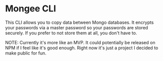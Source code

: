 # Mongee CLI

This CLI allows you to copy data between Mongo databases.
It encrypts your passwords via a master password so your passwords are stored securely. If you prefer to not store them at all, you don't have to.

NOTE:
Currently it's  more like an MVP. It could potentially be released on NPM if I feel like it's good enough. Right now it's just a project I decided to make public for fun.
